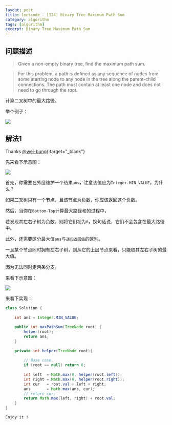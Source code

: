 ```yaml
---
layout: post
title: leetcode - [124] Binary Tree Maximum Path Sum
category: algorithm
tags: [algorithm]
excerpt: Binary Tree Maximum Path Sum
---
```


## 问题描述  

> Given a non-empty binary tree, find the maximum path sum.  

> For this problem, a path is defined as any sequence of nodes from some starting node to any node in the tree along the parent-child connections. The path must contain at least one node and does not need to go through the root.  

计算二叉树中的最大路径。  


举个例子：  

![](https://yyc-images.oss-cn-beijing.aliyuncs.com/leetcode_124_demo.png)  

## 解法1  

Thanks [@wei-bung](https://leetcode.com/problems/binary-tree-maximum-path-sum/discuss/39775/Accepted-short-solution-in-Java){:target="_blank"}  

先来看下示意图：  


![](https://yyc-images.oss-cn-beijing.aliyuncs.com/leetcode_124_common.png)  


首先，你需要在外层维护一个结果`ans`，注意该值应为`Integer.MIN_VALUE`，为什么？  

如果二叉树只有一个节点，且该节点为负数，你应该返回这个负数。  

然后，当你在`Bottom-Top`计算最大路径和的过程中，  

若发现其左右子树为负数，则将它们视为`0`，换句话说，它们不会包含在最大路径中。  

此外，还需要区分最大值`ans`与`递归返回值`的区别。  

一旦某个节点同时拥有左右子树，则从它的上层节点来看，只能取其左右子树的最大值。  

因为无法同时走两条分支。  

来看下示意图：  

![](https://yyc-images.oss-cn-beijing.aliyuncs.com/leetcode_124_careful_with_return.png)  


来看下实现：  


``` java
class Solution {
    
    int ans = Integer.MIN_VALUE;
    
    public int maxPathSum(TreeNode root) {
        helper(root);
        return ans;
    }
    
    private int helper(TreeNode root){
        
        // Base case.
        if (root == null) return 0;
        
        int left  = Math.max(0, helper(root.left));
        int right = Math.max(0, helper(root.right));
        int cur   = root.val + left + right;
        ans       = Math.max(ans, cur);
        // return cur;
        return Math.max(left, right) + root.val;
    }
}
```

`Enjoy it ! `